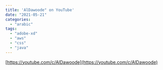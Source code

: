 ```yaml
---
title: 'AlDawoode" on YouTube'
date: "2021-05-21"
categories:
  - "arabic"
tags:
  - "adobe-xd"
  - "aws"
  - "css"
  - "java"
---
```


[https://youtube.com/c/AlDawoode](https://youtube.com/c/AlDawoode)
